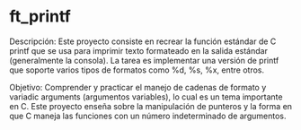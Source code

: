 # ft_printf
Descripción: Este proyecto consiste en recrear la función estándar de C printf que se usa para imprimir texto formateado en la salida estándar (generalmente la consola). La tarea es implementar una versión de printf que soporte varios tipos de formatos como %d, %s, %x, entre otros.


Objetivo: Comprender y practicar el manejo de cadenas de formato y variadic arguments (argumentos variables), lo cual es un tema importante en C. Este proyecto enseña sobre la manipulación de punteros y la forma en que C maneja las funciones con un número indeterminado de argumentos.
